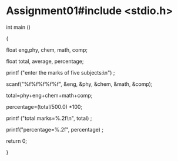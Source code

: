 # Assignment01#include <stdio.h>

int main () 

{

float eng,phy, chem, math, comp;

float total, average, percentage;

printf ("enter the marks of five subjects:\n") ;

scanf("%f%f%f%f%f", &eng, &phy, &chem, &math, &comp);

total=phy+eng+chem+math+comp;

percentage=(total/500.0) *100;

printf ("total marks=%.2f\n", total) ;

printf("percentage=%.2f", percentage) ;

return 0;

}
